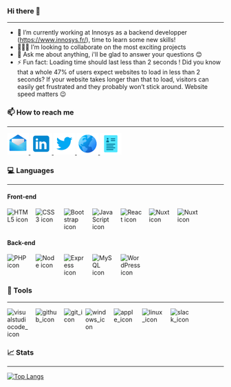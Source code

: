 ### Hi there 👋

---

- 🔭 I’m currently working at Innosys as a backend developper (https://www.innosys.fr/), time to learn some new skills!
- 👨🏻‍💻 I’m looking to collaborate on the most exciting projects
- 💬 Ask me about anything, i'll be glad to answer your questions :blush:
- ⚡ Fun fact: Loading time should last less than 2 seconds ! Did you know that a whole 47% of users expect websites to load in less than 2 seconds? If your website takes longer than that to load, visitors can easily get frustrated and they probably won’t stick around. Website speed matters :wink:

### :mailbox: How to reach me

---

<a href="mailto:marek.volet@hotmail.fr" target="_blank">
<img src="./images/mail.png" width="50px" alt="mail_icon"/>
</a>
<a href="https://www.linkedin.com/in/marek-volet/" target="_blank">
<img src="./images/linkedin.png" width="50px" alt="linkedin_icon"/>
</a>
<a href="https://twitter.com/rrSyntax" target="_blank">
<img src="./images/twitter.png" width="50px" alt="twitter_icon"/>
</a>
<a href="https://portefolio-fawn.vercel.app/" target="_blank">
<img src="./images/globe.png" width="50px" alt="globe_icon"/>
</a>
<a href="https://cv-five-weld.vercel.app/html/online-version" target="_blank">
<img src="./images/cv.png" width="50px" alt="cv_icon"/>
</a>

### :computer: Languages

---

#### Front-end

<div style="display: flex">
    <img src="https://cdn.jsdelivr.net/gh/devicons/devicon/icons/html5/html5-original.svg" width="50px" alt="HTML5 icon" style="margin-right:16px"/> 
    <img src="https://cdn.jsdelivr.net/gh/devicons/devicon/icons/css3/css3-original.svg" width="50px" alt="CSS3 icon" style="margin-right:16px"/> 
    <img src="https://cdn.jsdelivr.net/gh/devicons/devicon/icons/bootstrap/bootstrap-original.svg" width="50px" alt="Bootstrap icon" style="margin-right:16px"/> 
    <img src="https://cdn.jsdelivr.net/gh/devicons/devicon/icons/javascript/javascript-original.svg" width="50px" alt="JavaScript icon" style="margin-right:16px"/> 
    <img src="https://cdn.jsdelivr.net/gh/devicons/devicon/icons/react/react-original.svg" width="50px" alt="React icon" style="margin-right:16px"/> 
    <img src="https://cdn.jsdelivr.net/gh/devicons/devicon@latest/icons/vuejs/vuejs-original-wordmark.svg" width="50px" alt="Nuxt icon" style="margin-right:16px" />
    <img src="https://cdn.jsdelivr.net/gh/devicons/devicon@latest/icons/nuxtjs/nuxtjs-original-wordmark.svg"  width="50px" alt="Nuxt icon" style="margin-right:16px" />
</div>

#### Back-end

<div style="display: flex">
    <img src="https://cdn.jsdelivr.net/gh/devicons/devicon/icons/php/php-original.svg" width="50px" alt="PHP icon" style="margin-right:16px"/> 
    <img src="https://cdn.jsdelivr.net/gh/devicons/devicon@latest/icons/nodejs/nodejs-plain-wordmark.svg" width="50px" alt="Node icon" style="margin-right:16px"/>
    <img src="https://cdn.jsdelivr.net/gh/devicons/devicon@latest/icons/express/express-original.svg" width="50px" alt="Express icon" style="margin-right:16px" />
    <img src="https://cdn.jsdelivr.net/gh/devicons/devicon/icons/mysql/mysql-original.svg" width="50px" alt="MySQL icon" style="margin-right:16px"/> 
    <img src="https://cdn.jsdelivr.net/gh/devicons/devicon/icons/wordpress/wordpress-original.svg" width="50px" alt="WordPress icon" style="margin-right:16px"/>   
</div>

### :wrench: Tools

---
<div style="display: flex">
    <img src="https://cdn.jsdelivr.net/gh/devicons/devicon/icons/vscode/vscode-original.svg" width="50px" alt="visualstudiocode_icon" style="margin-right:16px"/> 
    <img src="https://cdn.jsdelivr.net/gh/devicons/devicon/icons/github/github-original.svg" width="50px" alt="github_icon" style="margin-right:16px"/>
    <img src="https://cdn.jsdelivr.net/gh/devicons/devicon/icons/git/git-original.svg" width="50px" alt="git_icon"/>
    <img src="https://cdn.jsdelivr.net/gh/devicons/devicon/icons/windows8/windows8-original.svg" width="50px" alt="windows_icon" style="margin-right:16px"/>
    <img src="https://cdn.jsdelivr.net/gh/devicons/devicon/icons/apple/apple-original.svg" width="50px" alt="apple_icon" style="margin-right:16px"/>
    <img src="https://cdn.jsdelivr.net/gh/devicons/devicon/icons/linux/linux-original.svg" width="50px" alt="linux_icon" style="margin-right:16px"/>
    <img src="https://cdn.jsdelivr.net/gh/devicons/devicon/icons/slack/slack-original.svg" width="50px" alt="slack_icon" style="margin-right:16px"/>
</div>

### 📈 Stats

---

[![Top Langs](https://github-readme-stats.vercel.app/api/top-langs/?username=VOLETMarek&layout=compact&theme=vision-friendly-dark)](https://github.com/anuraghazra/github-readme-stats)
